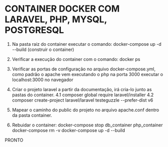 # CONTAINER DOCKER COM LARAVEL, PHP, MYSQL, POSTGRESQL


1. Na pasta raiz do container executar o comando: 
    docker-compose up -d --build (construir o container)
    
2. Verificar a execução do container com o comando:
    docker ps
    
3. Verificar as portas de configuração no arquivo docker-compose.yml, como padrão o apache vem executando o php na porta 3000 executar o    localhost:3000 no navegador

4. Criar o projeto laravel a partir da documentação, irá cria-lo junto as pastas do container.
    4.1 composer global require laravel/installer
    4.2 composer create-project laravel/laravel testeguzzle --prefer-dist v6

5. Mapear o caminho do public do projeto no arquivo apache.conf dentro da pasta container.

6. Rebuidar o container:
    docker-compose stop db_container php_container
    docker-compose rm -v
    docker-compose up -d --build
    
PRONTO
